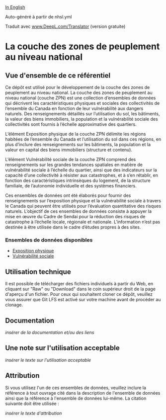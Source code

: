[In English](https://github.com/OpenDRR/national-human-settlement/blob/main/README.md)

Auto-généré à partir de nhsl.yml

Traduit avec www.DeepL.com/Translator (version gratuite)

# La couche des zones de peuplement au niveau national

## Vue d'ensemble de ce référentiel

Ce dépôt est utilisé pour le développement de la couche des zones de peuplement au niveau national. La couche des zones de peuplement au niveau national (couche ZPN) est une collection d’ensembles de données qui décrivent les caractéristiques physiques et sociales des collectivités de l’ensemble du Canada en fonction de leur vulnérabilité aux dangers naturels. Des renseignements détaillés sur l’utilisation du sol, les bâtiments, la valeur des biens immobiliers, la population et la vulnérabilité sociale des collectivités sont fournis à l’échelle approximative des quartiers.

L’élément Exposition physique de la couche ZPN délimite les régions habitées de l’ensemble du Canada et l’utilisation du sol dans ces régions, en plus d’inclure des renseignements sur les bâtiments, la population et la valeur en capital des biens immobiliers (structure et contenu).

L’élément Vulnérabilité sociale de la couche ZPN comprend des renseignements sur les grandes tendances spatiales en matière de vulnérabilité sociale à l’échelle du quartier, ainsi que des indicateurs sur la capacité d’une collectivité à résister aux catastrophes, et à s’en rétablir, en fonction des caractéristiques intrinsèques du logement, de la structure familiale, de l’autonomie individuelle et des systèmes financiers.

Ces ensembles de données ont été élaborés pour fournir des renseignements sur l’exposition physique et la vulnérabilité sociale à travers le Canada qui peuvent être utilisés pour l’évaluation quantitative des risques naturels. L’objectif de ces ensembles de données consiste à appuyer la mise en œuvre du Cadre de Sendai pour la réduction des risques de catastrophe à l’échelle locale, régionale et nationale. L’information n’est pas destinée à être utilisée dans le cadre d’études propres à des sites.

### Ensembles de données disponibles

- [Exposition physique](https://github.com/OpenDRR/national-human-settlement/tree/main/physical-exposure)
- [Vulnérabilité sociale](https://github.com/OpenDRR/national-human-settlement/tree/main/social-fabric)

## Utilisation technique

Il est possible de télécharger des fichiers individuels à partir du Web, en cliquant sur "Raw" ou "Download" dans le coin supérieur droit de la page d'aperçu d'un fichier. Pour ceux qui souhaitent cloner ce dépôt, veuillez vous assurer que Git LFS est activé sur votre machine avant de procéder au clonage.

## Documentation

_insérer de la documentation et/ou des liens_

## Une note sur l'utilisation acceptable

_insérer le texte sur l'utilisation acceptable_

## Attribution

Si vous utilisez l'un de ces ensembles de données, veuillez inclure la référence à tout ouvrage cité dans la description de l'ensemble de données ainsi que la référence à l'ensemble de données lui-même. La citation suivante doit être utilisée :

_insérer le texte d'attribution_
